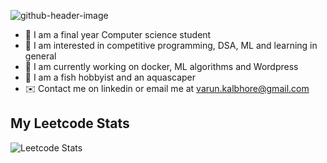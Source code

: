 ![github-header-image](https://user-images.githubusercontent.com/81225896/215484670-a533e0f3-c7dd-4cda-a1fe-21c06a1e89eb.png)


- 🔭 I am a final year Computer science student
- 🌱 I am interested in competitive programming, DSA, ML and learning in general 
- 👯 I am currently working on docker, ML algorithms and Wordpress
- 💭 I am a fish hobbyist and an aquascaper
- ✉️ Contact me on linkedin or email me at varun.kalbhore@gmail.com

## My Leetcode Stats

![Leetcode Stats](https://leetcard.jacoblin.cool/kinkaid?ext=heatmap)

